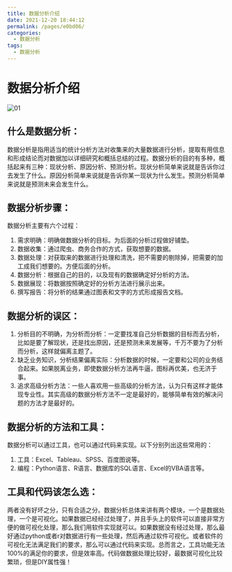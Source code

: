 ```yaml
---
title: 数据分析介绍
date: 2021-12-20 18:44:12
permalink: /pages/e0bd06/
categories:
  - 数据分析
tags:
  - 数据分析
---
```

# 数据分析介绍

![01](https://cdn.staticaly.com/gh/xustudyxu/image-hosting@master/studynotes/dataCleaning/images/00/01.gif)

## 什么是数据分析：

数据分析是指用适当的统计分析方法对收集来的大量数据进行分析，提取有用信息和形成结论而对数据加以详细研究和概括总结的过程。数据分析的目的有多种，概括起来有三种：现状分析、原因分析、预测分析。现状分析简单来说就是告诉你过去发生了什么。原因分析简单来说就是告诉你某一现状为什么发生。预测分析简单来说就是预测未来会发生什么。

## 数据分析步骤：

数据分析主要有六个过程：  
1. 需求明确：明确做数据分析的目标。为后面的分析过程做好铺垫。  
2. 数据收集：通过爬虫、商务合作的方式，获取想要的数据。  
3. 数据处理：对获取来的数据进行处理和清洗，把不需要的剔除掉，把需要的加工成我们想要的。方便后面的分析。  
4. 数据分析：根据自己的目的，以及现有的数据确定好分析的方法。  
5. 数据展现：将数据按照确定好的分析方法进行展示出来。  
6. 撰写报告：将分析的结果通过图表和文字的方式形成报告文档。

## 数据分析的误区：

1. 分析目的不明确，为分析而分析：一定要找准自己分析数据的目标而去分析，比如是要了解现状，还是找出原因，还是预测未来发展等，千万不要为了分析而分析，这样就偏离主题了。
2. 缺乏业务知识，分析结果偏离实际：分析数据的时候，一定要和公司的业务结合起来。如果脱离业务，即使数据分析方法再牛逼，图标再优美，也无济于事。
3. 追求高级分析方法：一些人喜欢用一些高级的分析方法，认为只有这样才能体现专业性。其实高级的数据分析方法不一定是最好的，能够简单有效的解决问题的方法才是最好的。

## 数据分析的方法和工具：

数据分析可以通过工具，也可以通过代码来实现。以下分别列出这些常用的：  
1. 工具：Excel、Tableau、SPSS、百度图说等。  
2. 编程：Python语言、R语言、数据库的SQL语言、Excel的VBA语言等。

## 工具和代码该怎么选：

两者没有好坏之分，只有合适之分。数据分析总体来讲有两个模块，一个是数据处理，一个是可视化。如果数据已经经过处理了，并且手头上的软件可以直接非常方便的做可视化处理，那么我们用软件实现就可以。如果数据没有经过处理，那么最好通过python或者r对数据进行有一些处理，然后再通过软件可视化。或者软件的可视化无法满足我们的要求，那么可以通过代码来实现。总而言之，工具功能无法100%的满足你的要求，但是效率高。代码做数据处理比较好，最数据可视化比较繁琐，但是DIY属性强！



